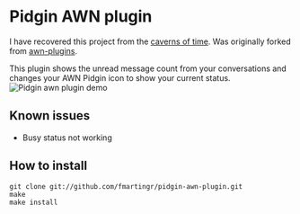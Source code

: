 Pidgin AWN plugin
=================
I have recovered this project from the [caverns of time](http://code.google.com/p/pidgin-awn-plugin/). Was originally forked from [awn-plugins](http://code.google.com/p/awn-plugins/).

This plugin shows the unread message count from your conversations and changes your AWN Pidgin icon to show your current status.
![Pidgin awn plugin demo](http://cdn.fmartingr.com/github/pidgin-awn-plugin.png)

## Known issues

- Busy status not working

## How to install

```
git clone git://github.com/fmartingr/pidgin-awn-plugin.git
make
make install
```

